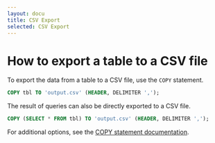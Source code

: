 ```yaml
---
layout: docu
title: CSV Export
selected: CSV Export
---
```


# How to export a table to a CSV file

To export the data from a table to a CSV file, use the `COPY` statement.

```sql
COPY tbl TO 'output.csv' (HEADER, DELIMITER ',');
```

The result of queries can also be directly exported to a CSV file.

```sql
COPY (SELECT * FROM tbl) TO 'output.csv' (HEADER, DELIMITER ',');
```

For additional options, see the [COPY statement documentation](/docs/sql/statements/copy#csv-export).
